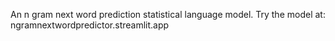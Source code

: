 An n gram next word prediction statistical language model.
Try the model at: ngramnextwordpredictor.streamlit.app
